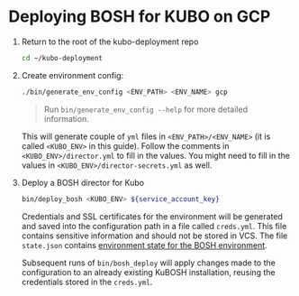 # Deploying BOSH for KUBO on GCP

1. Return to the root of the kubo-deployment repo

    ```bash
    cd ~/kubo-deployment
    ```
1. Create environment config:

    ```bash
    ./bin/generate_env_config <ENV_PATH> <ENV_NAME> gcp
    ```
    > Run `bin/generate_env_config --help` for more detailed information.

    This will generate couple of `yml` files in `<ENV_PATH>/<ENV_NAME>` (it is
    called `<KUBO_ENV>` in this guide). Follow the comments in
    `<KUBO_ENV>/director.yml` to fill in the values. You might need to fill in
    the values in `<KUBO_ENV>/director-secrets.yml` as well.

1. Deploy a BOSH director for Kubo
    ```bash
    bin/deploy_bosh <KUBO_ENV> ${service_account_key} 
    ```
    Credentials and SSL certificates for the environment will be generated and
    saved into the configuration path in a file called `creds.yml`. This file
    contains sensitive information and should not be stored in VCS. The file
    `state.json` contains [environment state for the BOSH environment](https://bosh.io/docs/cli-envs.html#deployment-state).

    Subsequent runs of `bin/bosh_deploy` will apply changes made to
    the configuration to an already existing KuBOSH installation, reusing
    the credentials stored in the `creds.yml`.
